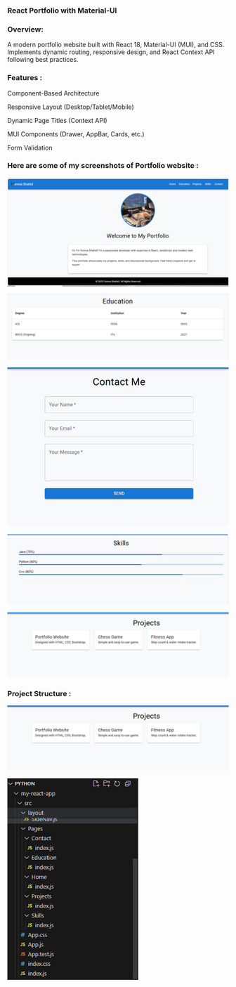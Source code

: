 ### React Portfolio with Material-UI

### Overview:

A modern portfolio website built with React 18, Material-UI (MUI), and CSS. Implements dynamic routing, responsive design, and React Context API following best practices.

### Features :

Component-Based Architecture

Responsive Layout (Desktop/Tablet/Mobile)

Dynamic Page Titles (Context API)

MUI Components (Drawer, AppBar, Cards, etc.)

Form Validation 


### Here are some of my screenshots of Portfolio website :

![name](assets/home.PNG)

![name](assets/education.PNG)

![name](assets/contacts.PNG)

![name](assets/skills.PNG)

![name](assets/Projects.PNG)


 ### Project Structure :
 ![name](assets/Projects.PNG)

 ![name](assets/Project_st2.PNG)


